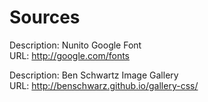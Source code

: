 # Sources

Description: Nunito Google Font <br>
URL: http://google.com/fonts

Description: Ben Schwartz Image Gallery <br>
URL: http://benschwarz.github.io/gallery-css/
